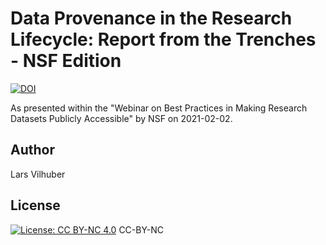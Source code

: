 # Data Provenance in the Research Lifecycle: Report from the Trenches - NSF Edition



[![DOI](https://zenodo.org/badge/DOI/10.5281/zenodo.4495670.svg)](https://doi.org/10.5281/zenodo.4495670)


As presented within the "Webinar on Best Practices in Making Research Datasets Publicly Accessible" by NSF on 2021-02-02.

## Author

Lars Vilhuber

## License

[![License: CC BY-NC 4.0](https://licensebuttons.net/l/by-nc/4.0/80x15.png)](https://creativecommons.org/licenses/by-nc/4.0/) CC-BY-NC


